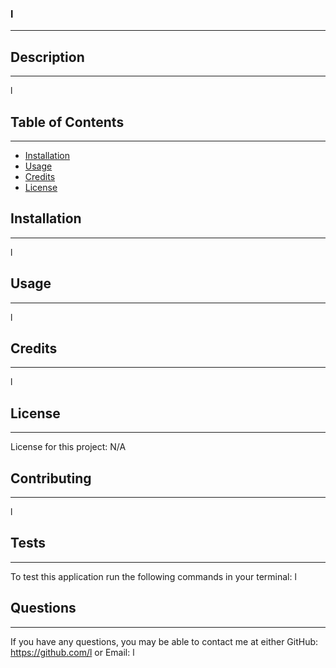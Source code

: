 ### **l**
  _________________


##  



## **Description**
_________________

l


## **Table of Contents**
________________

 - [Installation](#installation)  
 - [Usage](#usage) 
 - [Credits](#credits)  
 - [License](#license)    



## **Installation**
_________________
l



## **Usage**
_________________

l



## **Credits**
_________________

l


## **License**
_________________

License for this project: N/A   


## **Contributing**
_________________

 l


## **Tests**
_________________

To test this application run the following commands in your terminal:
 l


## **Questions**
_________________

 If you have any questions, you may be able to contact me at either
 GitHub: https://github.com/l
 or
 Email: l

  
  